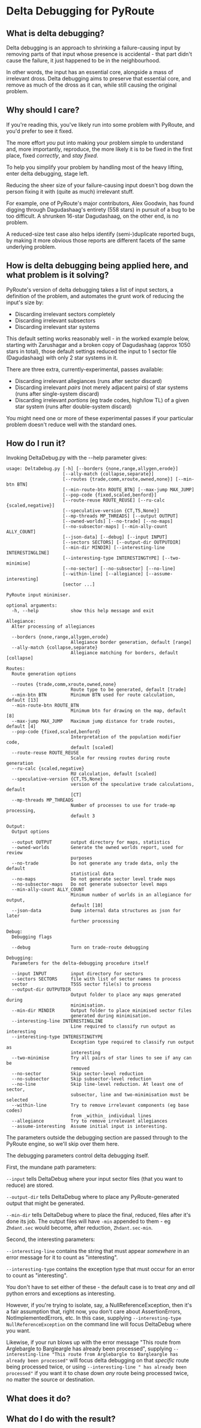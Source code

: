 Delta Debugging for PyRoute
===========================

What is delta debugging?
------------------------
Delta debugging is an approach to shrinking a failure-causing input by removing parts of that input whose presence is accidental - that part didn't cause the failure, it just happened to be in the neighbourhood.

In other words, the input has an essential core, alongside a mass of irrelevant dross.  Delta debugging aims to preserve that essential core, and remove as much of the dross as it can, while still causing the original problem.

Why should I care?
------------------
If you're reading this, you've likely run into some problem with PyRoute, and you'd prefer to see it fixed.

The more effort _you_ put into making your problem simple to understand and, more importantly, reproduce, the more likely it is to be fixed in the first place, fixed _correctly_, and _stay fixed_.

To help you simplify your problem by handling most of the heavy lifting, enter delta debugging, stage left.

Reducing the sheer size of your failure-causing input doesn't bog down the person fixing it with (quite as much) irrelevant stuff.

For example, one of PyRoute's major contributors, Alex Goodwin, has found digging through Dagudashaag's entirety (558 stars) in pursuit of a bug to be too difficult.  A shrunken 16-star Dagudashaag, on the other end, is no problem.

A reduced-size test case also helps identify (semi-)duplicate reported bugs, by making it more obvious those reports are different facets of the same underlying problem.

How is delta debugging being applied here, and what problem is it solving?
-----------------
PyRoute's version of delta debugging takes a list of input sectors, a definition of the problem, and automates the grunt work of reducing the input's size by:

- Discarding irrelevant sectors completely
- Discarding irrelevant subsectors
- Discarding irrelevant star systems

This default setting works reasonably well - in the worked example below, starting with Zarushagar and a broken copy of Dagudashaag (approx 1050 stars in total), those default settings reduced the input to 1 sector file (Dagudashaag) with only 2 star systems in it.

There are three extra, currently-experimental, passes available:
- Discarding irrelevant allegiances (runs after sector discard)
- Discarding irrelevant _pairs_ (not merely adjacent pairs) of star systems (runs after single-system discard)
- Discarding irrelevant _portions_ (eg trade codes, high/low TL) of a given star system (runs after double-system discard)

You might need one or more of these experimental passes if your particular problem doesn't reduce well with the standard ones.

How do I run it?
----------------
Invoking DeltaDebug.py with the --help parameter gives:

```
usage: DeltaDebug.py [-h] [--borders {none,range,allygen,erode}]
                     [--ally-match {collapse,separate}]
                     [--routes {trade,comm,xroute,owned,none}] [--min-btn BTN]
                     [--min-route-btn ROUTE_BTN] [--max-jump MAX_JUMP]
                     [--pop-code {fixed,scaled,benford}]
                     [--route-reuse ROUTE_REUSE] [--ru-calc {scaled,negative}]
                     [--speculative-version {CT,T5,None}]
                     [--mp-threads MP_THREADS] [--output OUTPUT]
                     [--owned-worlds] [--no-trade] [--no-maps]
                     [--no-subsector-maps] [--min-ally-count ALLY_COUNT]
                     [--json-data] [--debug] [--input INPUT]
                     [--sectors SECTORS] [--output-dir OUTPUTDIR]
                     [--min-dir MINDIR] [--interesting-line INTERESTINGLINE]
                     [--interesting-type INTERESTINGTYPE] [--two-minimise]
                     [--no-sector] [--no-subsector] [--no-line]
                     [--within-line] [--allegiance] [--assume-interesting]
                     [sector ...]

PyRoute input minimiser.

optional arguments:
  -h, --help            show this help message and exit

Allegiance:
  Alter processing of allegiances

  --borders {none,range,allygen,erode}
                        Allegiance border generation, default [range]
  --ally-match {collapse,separate}
                        Allegiance matching for borders, default [collapse]

Routes:
  Route generation options

  --routes {trade,comm,xroute,owned,none}
                        Route type to be generated, default [trade]
  --min-btn BTN         Minimum BTN used for route calculation, default [13]
  --min-route-btn ROUTE_BTN
                        Minimum btn for drawing on the map, default [8]
  --max-jump MAX_JUMP   Maximum jump distance for trade routes, default [4]
  --pop-code {fixed,scaled,benford}
                        Interpretation of the population modifier code,
                        default [scaled]
  --route-reuse ROUTE_REUSE
                        Scale for reusing routes during route generation
  --ru-calc {scaled,negative}
                        RU calculation, default [scaled]
  --speculative-version {CT,T5,None}
                        version of the speculative trade calculations, default
                        [CT]
  --mp-threads MP_THREADS
                        Number of processes to use for trade-mp processing,
                        default 3

Output:
  Output options

  --output OUTPUT       output directory for maps, statistics
  --owned-worlds        Generate the owned worlds report, used for review
                        purposes
  --no-trade            Do not generate any trade data, only the default
                        statistical data
  --no-maps             Do not generate sector level trade maps
  --no-subsector-maps   Do not generate subsector level maps
  --min-ally-count ALLY_COUNT
                        Minimum number of worlds in an allegiance for output,
                        default [10]
  --json-data           Dump internal data structures as json for later
                        further processing

Debug:
  Debugging flags

  --debug               Turn on trade-route debugging

Debugging:
  Parameters for the delta-debugging procedure itself

  --input INPUT         input directory for sectors
  --sectors SECTORS     file with list of sector names to process
  sector                T5SS sector file(s) to process
  --output-dir OUTPUTDIR
                        Output folder to place any maps generated during
                        minimisation.
  --min-dir MINDIR      Output folder to place minimised sector files
                        generated during minimisation.
  --interesting-line INTERESTINGLINE
                        Line required to classify run output as interesting
  --interesting-type INTERESTINGTYPE
                        Exception type required to classify run output as
                        interesting
  --two-minimise        Try all pairs of star lines to see if any can be
                        removed
  --no-sector           Skip sector-level reduction
  --no-subsector        Skip subsector-level reduction
  --no-line             Skip line-level reduction. At least one of sector,
                        subsector, line and two-minimisation must be selected
  --within-line         Try to remove irrelevant components (eg base codes)
                        from _within_ individual lines
  --allegiance          Try to remove irrelevant allegiances
  --assume-interesting  Assume initial input is interesting.
```

The parameters outside the debugging section are passed through to the PyRoute engine, so we'll skip over them here.

The debugging parameters control delta debugging itself.

First, the mundane path parameters:

```--input``` tells DeltaDebug where your input sector files (that you want to reduce) are stored.

```--output-dir``` tells DeltaDebug where to place any PyRoute-generated output that might be generated.

```--min-dir``` tells DeltaDebug where to place the final, reduced, files after it's done its job.  The output files
will have ```-min``` appended to them - eg ```Zhdant.sec``` would become, after reduction, ```Zhdant.sec-min```.

Second, the interesting parameters:

```--interesting-line``` contains the string that must appear _somewhere_ in an error message for it to count as "interesting".

```--interesting-type``` contains the exception type that must occur for an error to count as "interesting".

You don't have to set either of these - the default case is to treat _any_ and _all_ python errors and exceptions as interesting.

However, if you're trying to isolate, say, a NullReferenceException, then it's a fair assumption that, right now, you
don't care about AssertionErrors, NotImplementedErrors, etc.  In this case, supplying 
```--interesting-type NullReferenceException``` on the command line will focus DeltaDebug where you want.

Likewise, if your run blows up with the error message "This route from Arglebargle to Bargleargle has already been processed",
supplying ```--interesting-line "This route from Arglebargle to Bargleargle has already been processed"``` will focus
delta debugging on that _specific_ route being processed twice, or using ```--interesting-line " has already been processed"```
if you want it to chase down _any_ route being processed twice, no matter the source or destination.



What does it do?
----------------


What do I do with the result?
---------
